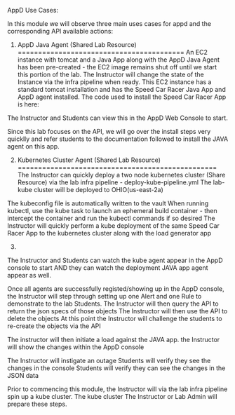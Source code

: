 AppD Use Cases:

In this module we will observe three main uses cases for appd and the corresponding API available actions:

1. AppD Java Agent (Shared Lab Resource)
=========================================
An EC2 instance with tomcat and a Java App along with the AppD Java Agent has been pre-created - the EC2 image remains shut off until we start this portion of the lab.
The Instructor will change the state of the Instance via the infra pipeline when ready.
This EC2 instance has a standard tomcat installation and has the Speed Car Racer Java App and AppD agent installed.
The code used to install the Speed Car Racer App is here:
<INSERT LINK TO THE REPO HERE>

The Instructor and Students can view this in the AppD Web Console to start.

Since this lab focuses on the API, we will go over the install steps very quicklly and refer students to the documentation followed
to install the JAVA agent on this app.

2. Kubernetes Cluster Agent (Shared Lab Resource)
=================================================
The Instructor can quickly deploy a two node kubernetes cluster (Share Resource) via the lab infra pipeline - deploy-kube-pipeline.yml
The lab-kube cluster will be deployed to OHIO(us-east-2a)

The kubeconfig file is automatically written to the vault 
When running kubectl, use the kube task to launch an ephemeral build container - then intercept the container and run the kubectl commands if so desired 
The Instructor will quickly perform a kube deployment of the same Speed Car Racer App to the kubernetes cluster along with the load generator app

3.
The Instructor and Students can watch the kube agent appear in the AppD console to start AND they can watch the deployment JAVA app agent appear as well.

Once all agents are successfully registed/showing up in the AppD console, the Instructor will step through setting up one Alert and one Rule to demonstrate to the
lab Students.
The Instructor will then query the API to return the json specs of those objects
The Instructor will then use the API to delete the objects
At this point the Instructor will challenge the students to re-create the objects via the API 

The instructor will then initiate a load against the JAVA app.
the Instructor will show the changes within the AppD console

The Instructor will instigate an outage
Students will verify they see the changes in the console
Students will verify they can see the changes in the JSON data







Prior to commencing this module, the Instructor will via the lab infra pipeline spin up a kube cluster.
The kube cluster
The Instructor or Lab Admin will prepare these steps.
